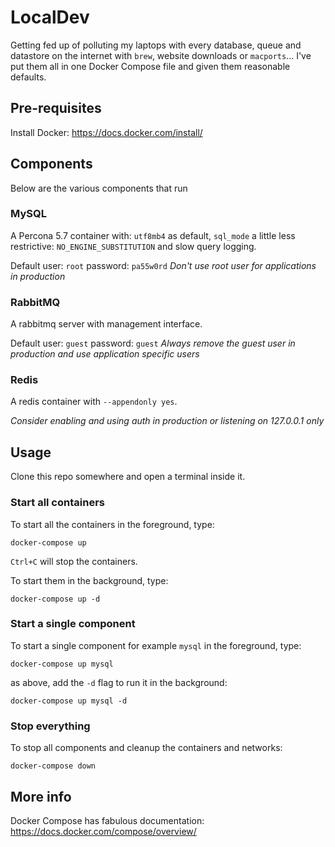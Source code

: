 # LocalDev

Getting fed up of polluting my laptops with every database, queue and datastore
on the internet with `brew`, website downloads or `macports`... I've put them
all in one Docker Compose file and given them reasonable defaults.

## Pre-requisites
Install Docker: https://docs.docker.com/install/

## Components
Below are the various components that run

### MySQL
A Percona 5.7 container with: `utf8mb4` as default, `sql_mode` a little less
restrictive: `NO_ENGINE_SUBSTITUTION` and slow query logging.

Default user: `root` password: `pa55w0rd`
_Don't use root user for applications in production_

### RabbitMQ
A rabbitmq server with management interface.

Default user: `guest` password: `guest`
_Always remove the guest user in production and use application specific users_

### Redis
A redis container with `--appendonly yes`.

_Consider enabling and using auth in production or listening on 127.0.0.1 only_

## Usage
Clone this repo somewhere and open a terminal inside it.

### Start all containers
To start all the containers in the foreground, type:
```
docker-compose up
```
`Ctrl+C` will stop the containers.

To start them in the background, type:
```
docker-compose up -d
```

### Start a single component
To start a single component for example `mysql` in the foreground, type:
```
docker-compose up mysql
```

as above, add the `-d` flag to run it in the background:
```
docker-compose up mysql -d
```

### Stop everything
To stop all components and cleanup the containers and networks: 
```
docker-compose down
```

## More info
Docker Compose has fabulous documentation:
https://docs.docker.com/compose/overview/
